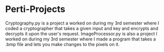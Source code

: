 # Perti-Projects
Cryptography.py is a project a worked on during my 3rd semester where I coded a cryptographer that takes a given input and key and encrypts and decrypts it upon the user's request.
ImageProcessor.py is also a project I worked on during my 3rd semester where I made a program that takes a .bmp file and lets you make changes to the pixels on it.
